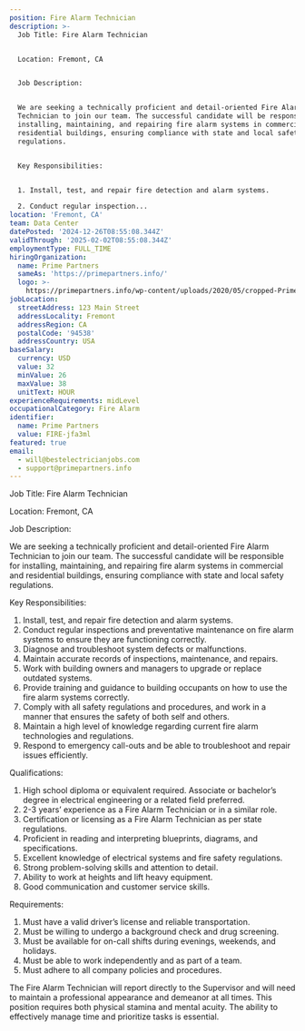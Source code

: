 ```yaml
---
position: Fire Alarm Technician
description: >-
  Job Title: Fire Alarm Technician


  Location: Fremont, CA


  Job Description:


  We are seeking a technically proficient and detail-oriented Fire Alarm
  Technician to join our team. The successful candidate will be responsible for
  installing, maintaining, and repairing fire alarm systems in commercial and
  residential buildings, ensuring compliance with state and local safety
  regulations.


  Key Responsibilities:


  1. Install, test, and repair fire detection and alarm systems.

  2. Conduct regular inspection...
location: 'Fremont, CA'
team: Data Center
datePosted: '2024-12-26T08:55:08.344Z'
validThrough: '2025-02-02T08:55:08.344Z'
employmentType: FULL_TIME
hiringOrganization:
  name: Prime Partners
  sameAs: 'https://primepartners.info/'
  logo: >-
    https://primepartners.info/wp-content/uploads/2020/05/cropped-Prime-Partners-Logo-NO-BG-1-1.png
jobLocation:
  streetAddress: 123 Main Street
  addressLocality: Fremont
  addressRegion: CA
  postalCode: '94538'
  addressCountry: USA
baseSalary:
  currency: USD
  value: 32
  minValue: 26
  maxValue: 38
  unitText: HOUR
experienceRequirements: midLevel
occupationalCategory: Fire Alarm
identifier:
  name: Prime Partners
  value: FIRE-jfa3ml
featured: true
email:
  - will@bestelectricianjobs.com
  - support@primepartners.info
---
```




Job Title: Fire Alarm Technician

Location: Fremont, CA

Job Description:

We are seeking a technically proficient and detail-oriented Fire Alarm Technician to join our team. The successful candidate will be responsible for installing, maintaining, and repairing fire alarm systems in commercial and residential buildings, ensuring compliance with state and local safety regulations.

Key Responsibilities:

1. Install, test, and repair fire detection and alarm systems.
2. Conduct regular inspections and preventative maintenance on fire alarm systems to ensure they are functioning correctly.
3. Diagnose and troubleshoot system defects or malfunctions.
4. Maintain accurate records of inspections, maintenance, and repairs.
5. Work with building owners and managers to upgrade or replace outdated systems.
6. Provide training and guidance to building occupants on how to use the fire alarm systems correctly.
7. Comply with all safety regulations and procedures, and work in a manner that ensures the safety of both self and others.
8. Maintain a high level of knowledge regarding current fire alarm technologies and regulations.
9. Respond to emergency call-outs and be able to troubleshoot and repair issues efficiently.

Qualifications:

1. High school diploma or equivalent required. Associate or bachelor’s degree in electrical engineering or a related field preferred.
2. 2-3 years’ experience as a Fire Alarm Technician or in a similar role.
3. Certification or licensing as a Fire Alarm Technician as per state regulations.
4. Proficient in reading and interpreting blueprints, diagrams, and specifications.
5. Excellent knowledge of electrical systems and fire safety regulations.
6. Strong problem-solving skills and attention to detail.
7. Ability to work at heights and lift heavy equipment.
8. Good communication and customer service skills.

Requirements:

1. Must have a valid driver’s license and reliable transportation.
2. Must be willing to undergo a background check and drug screening.
3. Must be available for on-call shifts during evenings, weekends, and holidays.
4. Must be able to work independently and as part of a team.
5. Must adhere to all company policies and procedures. 

The Fire Alarm Technician will report directly to the Supervisor and will need to maintain a professional appearance and demeanor at all times. This position requires both physical stamina and mental acuity. The ability to effectively manage time and prioritize tasks is essential.
